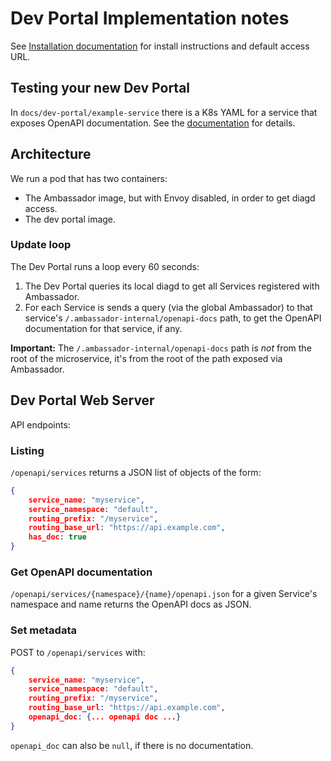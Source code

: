 # Dev Portal Implementation notes

See [Installation documentation](INSTALL.md) for install instructions and default access URL.

## Testing your new Dev Portal

In `docs/dev-portal/example-service` there is a K8s YAML for a service that exposes OpenAPI documentation.
See the [documentation](example-service/README.md) for details.

## Architecture

We run a pod that has two containers:

* The Ambassador image, but with Envoy disabled, in order to get diagd access.
* The dev portal image.

### Update loop

The Dev Portal runs a loop every 60 seconds:

1. The Dev Portal queries its local diagd to get all Services registered with Ambassador.
2. For each Service is sends a query (via the global Ambassador) to that service's `/.ambassador-internal/openapi-docs` path, to get the OpenAPI documentation for that service, if any.

**Important:** The `/.ambassador-internal/openapi-docs` path is _not_ from the root of the microservice, it's from the root of the path exposed via Ambassador.

## Dev Portal Web Server

API endpoints:

### Listing

`/openapi/services` returns a JSON list of objects of the form:

```json
{
    service_name: "myservice",
    service_namespace: "default",
    routing_prefix: "/myservice",
    routing_base_url: "https://api.example.com",
    has_doc: true
}
```

### Get OpenAPI documentation

`/openapi/services/{namespace}/{name}/openapi.json` for a given Service's namespace and name returns the OpenAPI docs as JSON.

### Set metadata

POST to `/openapi/services` with:


```json
{
    service_name: "myservice",
    service_namespace: "default",
    routing_prefix: "/myservice",
    routing_base_url: "https://api.example.com",
    openapi_doc: {... openapi doc ...}
}
```

`openapi_doc` can also be `null`, if there is no documentation.

